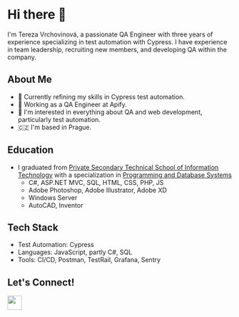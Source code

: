 # Hi there 🚀

I'm Tereza Vrchovinová, a passionate QA Engineer with three years of experience specializing in test automation with Cypress. I have experience in team leadership, recruiting new members, and developing QA within the company.

## About Me

- 🌱 Currently refining my skills in Cypress test automation.
- 💼 Working as a QA Engineer at Apify.
- 🔭 I'm interested in everything about QA and web development, particularly test automation.
- 🇨🇿 I'm based in Prague.

## Education

- I graduated from [Private Secondary Technical School of Information Technology](https://www.sssvt.cz/) with a specialization in [Programming and Database Systems](https://www.sssvt.cz/prouchazece/specializace_programovani-a-databazove/)
  - C#, ASP.NET MVC, SQL, HTML, CSS, PHP, JS
  - Adobe Photoshop, Adobe Illustrator, Adobe XD
  - Windows Server
  - AutoCAD, Inventor
  
## Tech Stack

- Test Automation: Cypress
- Languages: JavaScript, partly C#, SQL
- Tools: CI/CD, Postman, TestRail, Grafana, Sentry

## Let's Connect!

<p align="left"> <a href="https://www.linkedin.com/in/tereza-vrchovinova" target="_blank" rel="noreferrer"> <picture> <source media="(prefers-color-scheme: dark)" srcset="https://raw.githubusercontent.com/danielcranney/readme-generator/main/public/icons/socials/linkedin-dark.svg" /> <source media="(prefers-color-scheme: light)" srcset="https://raw.githubusercontent.com/danielcranney/readme-generator/main/public/icons/socials/linkedin.svg" /> <img src="https://raw.githubusercontent.com/danielcranney/readme-generator/main/public/icons/socials/linkedin.svg" width="32" height="32" /> </picture> </a></p>
